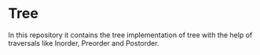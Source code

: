 # Tree
In this repository it contains the tree implementation of tree with the help of traversals like Inorder, Preorder and Postorder.